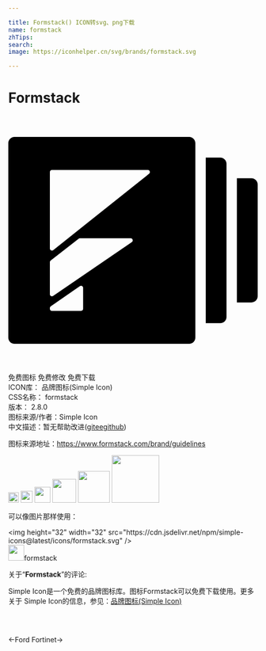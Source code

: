 ```yaml
---

title: Formstack() ICON转svg、png下载
name: formstack
zhTips: 
search: 
image: https://iconhelper.cn/svg/brands/formstack.svg

---
```


# Formstack  <small style="font-size: 60%;font-weight: 100"></small>

<div id="svg" class="svg-wrap">
<svg role="img" viewBox="0 0 24 24" xmlns="http://www.w3.org/2000/svg"><title>Formstack icon</title><path d="M19,4.035h1.4c0.331,0,0.6,0.269,0.6,0.6v14.73c0,0.331-0.269,0.6-0.6,0.6H19V4.035z M22,6.026h1.4 c0.331,0,0.6,0.269,0.6,0.6v10.747c0,0.331-0.269,0.6-0.6,0.6H22V6.026z M0.6,2.044h16.8c0.331,0,0.6,0.269,0.6,0.6v18.712 c0,0.331-0.269,0.6-0.6,0.6H0.6c-0.331,0-0.6-0.269-0.6-0.6V2.644C0,2.313,0.269,2.044,0.6,2.044z M4.2,5.23 c-0.11,0-0.2,0.09-0.2,0.2v7.35c0,0.045,0.015,0.089,0.044,0.125c0.069,0.086,0.195,0.101,0.281,0.032l9.228-7.35 c0.048-0.038,0.075-0.096,0.075-0.156c0-0.11-0.09-0.2-0.2-0.2L4.2,5.23z M4,17.185c0,0.04,0.012,0.08,0.035,0.113 c0.062,0.091,0.187,0.114,0.278,0.052l7.576-5.184c0.054-0.037,0.087-0.099,0.087-0.165c0-0.11-0.09-0.2-0.2-0.2H6.89 c-0.045,0-0.088,0.015-0.123,0.042l-2.69,2.102C4.028,13.983,4,14.041,4,14.103L4,17.185z M4.086,18.342 C4.032,18.379,4,18.441,4,18.506v0.087c0,0.106,0.086,0.192,0.192,0.192H7c0.11,0,0.2-0.09,0.2-0.2v-2.022 c0-0.041-0.012-0.081-0.036-0.114c-0.063-0.091-0.188-0.113-0.278-0.05L4.086,18.342z"/></svg>
</div>
<detail full-name='formstack'></detail>

<div class="detail-page">
<p>
<span><span class="badge-success badge">免费图标</span> <span class="badge-success badge">免费修改</span>  <span class="badge-success badge">免费下载</span> </span>
<br/>
<span>
ICON库：
<span class="badge-secondary badge">品牌图标(Simple Icon)</span> 
</span>
<br/>
<span>
CSS名称：
<span class="badge-secondary badge">formstack</span> 
</span>

<br/>
<span>
版本：
<span class="badge-secondary badge">2.8.0</span> 
</span>
<br/>
<span>图标来源/作者：<span class="badge-light badge">Simple Icon</span></span> 
<br/>
<span class="zh-detail">中文描述：暂无<span class="help-link"><span>帮助改进</span>(<a href="https://gitee.com/liuwave/icon-helper/edit/master/json/brands/formstack.json" target="_blank" rel="noopener noreferrer">gitee</a><a href="https://github.com/liuwave/icon-helper/edit/master/json/brands/formstack.json" target="_blank" rel="noopener noreferrer">github</a></span>)</span><br/>
</p>
</div><div class="description description alert alert-light"><p>图标来源地址：<a href="https://www.formstack.com/brand/guidelines" target="_blank" rel="noopener noreferrer">https://www.formstack.com/brand/guidelines</a></p></div>
<div class="alert alert-dark">
<img height="21" width="21" src="https://cdn.jsdelivr.net/npm/simple-icons@latest/icons/formstack.svg" />
<img height="24" width="24" src="https://cdn.jsdelivr.net/npm/simple-icons@latest/icons/formstack.svg" />
<img height="32" width="32" src="https://cdn.jsdelivr.net/npm/simple-icons@latest/icons/formstack.svg" />
<img height="48" width="48" src="https://cdn.jsdelivr.net/npm/simple-icons@latest/icons/formstack.svg" />
<img height="64" width="64" src="https://cdn.jsdelivr.net/npm/simple-icons@latest/icons/formstack.svg" />
<img height="96" width="96" src="https://cdn.jsdelivr.net/npm/simple-icons@latest/icons/formstack.svg" />

</div>
<div>
  <p>可以像图片那样使用：    
  </p>
  <div class="alert alert-primary" style="font-size: 14px">
    &lt;img height="32" width="32" src="https://cdn.jsdelivr.net/npm/simple-icons@latest/icons/formstack.svg" /&gt;
    <copy-btn content='<img height="32" width="32" src="https://cdn.jsdelivr.net/npm/simple-icons@latest/icons/formstack.svg" />'></copy-btn>
  </div>
  <div class="alert alert-secondary">
    <img height="32" width="32" src="https://cdn.jsdelivr.net/npm/simple-icons@latest/icons/formstack.svg" />formstack
    <copy-btn content="formstack" btn-title="复制图标名称"></copy-btn>
  </div>
</div>
<div class="icon-detail__container">
<p>关于“<b>Formstack</b>”的评论:</p>
</div>
<Vssue title="关于“Formstack”的评论" />
<div><p>Simple Icon是一个免费的品牌图标库。图标Formstack可以免费下载使用。更多关于  Simple Icon的信息，参见：<a target="_blank" href="https://iconhelper.cn/brands.html">品牌图标(Simple Icon)</a>
</p></div>


<div style="padding:2rem 0 " class="page-nav"><p class="inner"><span class="prev">←<router-link to="/icon/ford.html">Ford</router-link></span> <span class="next"><router-link to="/icon/fortinet.html">Fortinet</router-link>→</span></p></div>
